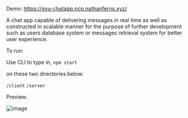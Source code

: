 Demo:
https://gyu-chatapp.ncp.nathanferns.xyz/

A chat app capable of delivering messages in real time as well as constructed in scalable manner for the purpose of
further development such as users database system or messages retrieval system for better user experience.

To run:

Use CLI to type in,
``` npm start ```

on these two directories below:

``` /client ```
``` /server ```

Preview:

![image](https://user-images.githubusercontent.com/83483285/157200422-183b2f35-d14d-43e1-ae8c-17def0e96f4a.png)
